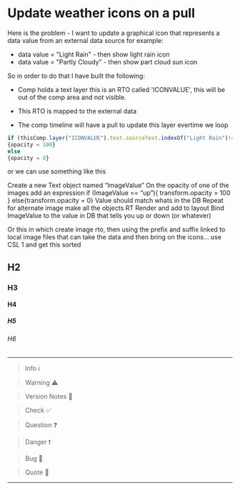 <!--
Title : tut_weather_icons
- Created : 2022-07-21
- Updated :
- Author : James Rivers
- Written against (version):
- Sources :
- Author Notes :
- Tags : 
-->


# Update weather icons on a pull

Here is the problem - I want to update a graphical icon that represents a data value from an external data source for example:
- data value = "Light Rain" - then show light rain icon
- data value = "Partly Cloudy" - then show part cloud sun icon

So in order to do that I have built the following:

- Comp holds a text layer this is an RTO called 'ICONVALUE', this will be out of the comp area and not visible. 


- This RTO is mapped to the external data



- The comp timeline will have a pull to update this layer evertime we loop


 


```js
if (thisComp.layer("ICONVALUE").text.sourceText.indexOf("Light Rain")!=-1)
{opacity = 100}
else
{opacity = 0}
```

or we can use something like this 


Create a new Text object named “ImageValue”
On the opacity of one of the images add an expression
if (ImageValue == “up”){
transform.opacity = 100
}
else{transform.opacity = 0}
Value should match whats in the DB
Repeat for alternate image
make all the objects RT
Render and add to layout
Bind ImageValue to the value in DB that tells you up or down (or whatever)

Or this in which create image rto, then using the prefix and suffix linked to local image files that can take the data and then bring on the icons... use CSL 1 and get this sorted



## H2
### H3
#### H4
##### H5
###### H6

---

> Info ℹ️

> Warning ⚠️

> Version Notes 🔖

> Check  ✅ 

> Question  ❓

> Danger ❗

> Bug 🐞

> Quote 💬
---
